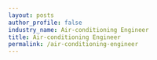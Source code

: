```yaml
---
layout: posts 
author_profile: false 
industry_name: Air-conditioning Engineer
title: Air-conditioning Engineer
permalink: /air-conditioning-engineer
---
```

